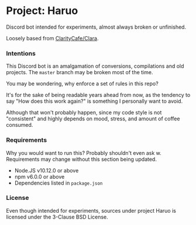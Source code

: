 # Project: Haruo

Discord bot intended for experiments, almost always broken or unfinished.

Loosely based from [ClarityCafe/Clara](https://github.com/ClarityCafe/Clara).

### Intentions

This Discord bot is an amalgamation of conversions, compilations
and old projects. The `master` branch may be broken most of the time.

You may be wondering, why enforce a set of rules in this repo?

It's for the sake of being readable years ahead from now, as the tendency to
say "How does this work again?" is something I personally want to avoid.

Although that won't probably happen, since my code style is not "consistent"
and highly depends on mood, stress, and amount of coffee consumed.

### Requirements

Why you would want to run this?
Probably shouldn't even ask w.
Requirements may change without this section being updated.

-   Node.JS v10.12.0 or above
-   npm v6.0.0 or above
-   Dependencies listed in `package.json`

### License

Even though intended for experiments, sources under project Haruo is licensed
under the 3-Clause BSD License.
